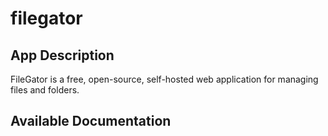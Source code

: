 # filegator

## App Description

FileGator is a free, open-source, self-hosted web application for managing files and folders.

## Available Documentation

